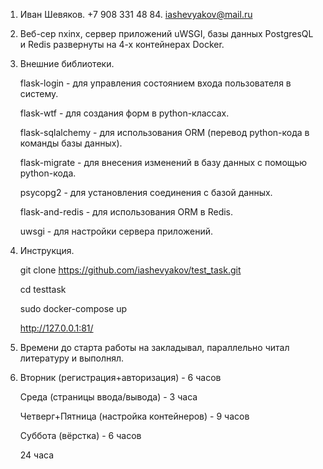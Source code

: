 1. Иван Шевяков. +7 908 331 48 84. iashevyakov@mail.ru

2. Веб-сер nxinx, сервер приложений uWSGI, базы данных PostgresQL и Redis развернуты на 4-х контейнерах Docker.

3. Внешние библиотеки.

   flask-login - для управления состоянием входа пользователя в систему.
   
   flask-wtf - для создания форм в python-классах.
   
   flask-sqlalchemy - для использования ORM (перевод python-кода в команды базы данных).
   
   flask-migrate - для внесения изменений в базу данных с помощью python-кода.
   
   psycopg2 - для установления соединения с базой данных.
   
   flask-and-redis - для использования ORM в Redis.
   
   uwsgi - для настройки сервера приложений.
   
4. Инструкция.

   git clone https://github.com/iashevyakov/test_task.git
   
   cd testtask
   
   sudo docker-compose up
   
   http://127.0.0.1:81/
   
5. Времени до старта работы на закладывал, параллельно читал литературу и выполнял.

6. Вторник (регистрация+авторизация) - 6 часов

   Среда (страницы ввода/вывода) - 3 часа
   
   Четверг+Пятница (настройка контейнеров) - 9 часов
   
   Суббота (вёрстка) - 6 часов
   
   24 часа
   